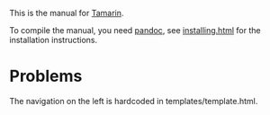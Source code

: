 This is the manual for [Tamarin](https://github.com/tamarin-prover/tamarin-prover).

To compile the manual, you need [pandoc](http://pandoc.org), see
[installing.html](http://pandoc.org/installing.html) for the installation
instructions.

# Problems

The navigation on the left is hardcoded in templates/template.html.
